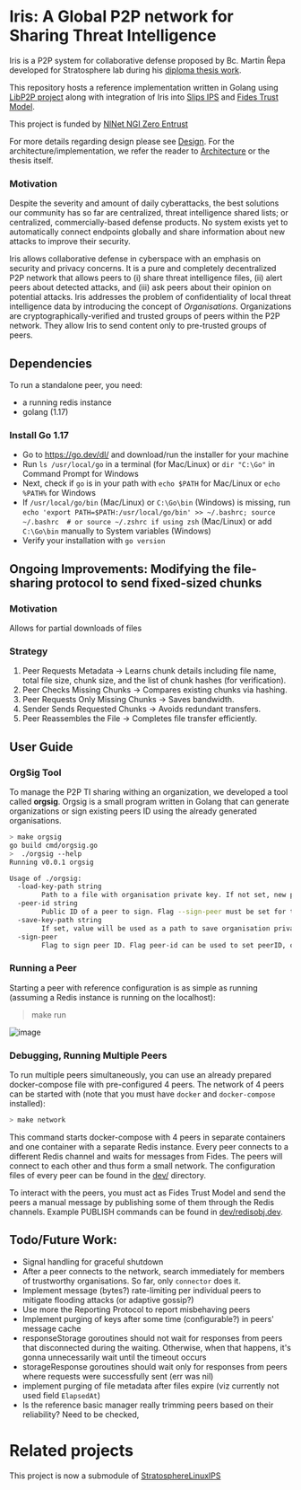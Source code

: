 # Iris: A Global P2P network for Sharing Threat Intelligence

Iris is a P2P system for collaborative defense proposed by Bc. Martin Řepa developed for Stratosphere lab during his [diploma thesis work](https://www.stratosphereips.org/thesis-projects-list/2022/3/12/global-permissionless-p2p-system-for-sharing-distributed-threat-intelligence).

This repository hosts a reference implementation written in Golang using [LibP2P project](https://github.com/libp2p) along with integration of Iris into [Slips IPS](https://github.com/draliii/StratosphereLinuxIPS) and [Fides Trust Model](https://github.com/lukasforst/fides). 

This project is funded by [NlNet NGI Zero Entrust](https://nlnet.nl/project/Iris-P2P/)


For more details regarding design please see [Design](docs/Design.md). For the architecture/implementation, we refer the reader to [Architecture](docs/architecture.md) or the thesis itself.

### Motivation 

Despite the severity and amount of daily cyberattacks, the best solutions our community has so far are
centralized, threat intelligence shared lists; or centralized, commercially-based defense products.
No system exists yet to automatically connect endpoints globally and share information about new attacks
to improve their security. 

Iris allows collaborative defense in cyberspace with an emphasis on security and privacy concerns.
It is a pure and completely decentralized P2P network that allows peers to (i) share threat intelligence
files, (ii) alert peers about detected attacks, and (iii) ask peers about their opinion on potential
attacks. Iris addresses the problem of confidentiality of local threat intelligence data by
introducing the concept of _Organisations_. Organizations are cryptographically-verified and
trusted groups of peers within the P2P network. They allow Iris to send content only
to pre-trusted groups of peers.

## Dependencies

To run a standalone peer, you need:
* a running redis instance
* golang (1.17) 

### Install Go 1.17
* Go to https://go.dev/dl/ and download/run the installer for your machine
* Run `ls /usr/local/go` in a terminal (for Mac/Linux) or `dir "C:\Go"` in Command Prompt for Windows
* Next, check if `go` is in your path with `echo $PATH` for Mac/Linux or `echo %PATH%` for Windows
* If `/usr/local/go/bin` (Mac/Linux) or `C:\Go\bin` (Windows) is missing, run `echo 'export PATH=$PATH:/usr/local/go/bin' >> ~/.bashrc; source ~/.bashrc  # or source ~/.zshrc if using zsh` (Mac/Linux) or add `C:\Go\bin` manually to System variables (Windows)
* Verify your installation with `go version`

## Ongoing Improvements: Modifying the file-sharing protocol to send fixed-sized chunks
### Motivation
Allows for partial downloads of files
### Strategy
1. Peer Requests Metadata → Learns chunk details including file name, total file size, chunk size, and the list of chunk hashes (for verification).
2. Peer Checks Missing Chunks → Compares existing chunks via hashing.
3. Peer Requests Only Missing Chunks → Saves bandwidth.
4. Sender Sends Requested Chunks → Avoids redundant transfers.
5. Peer Reassembles the File → Completes file transfer efficiently.

## User Guide

### OrgSig Tool

To manage the P2P TI sharing withing an organization, we developed a tool called **orgsig**. Orgsig is a small program written in Golang that can generate organizations or sign existing peers ID using the already generated organisations.

```bash
> make orgsig 
go build cmd/orgsig.go
>  ./orgsig --help
Running v0.0.1 orgsig

Usage of ./orgsig:
  -load-key-path string
    	Path to a file with organisation private key. If not set, new private-key is generated.
  -peer-id string
    	Public ID of a peer to sign. Flag --sign-peer must be set for this option to be valid.
  -save-key-path string
    	If set, value will be used as a path to save organisation private-key.
  -sign-peer
    	Flag to sign peer ID. Flag peer-id can be used to set peerID, otherwise, cli will ask. The signature will be printed to stdout.
```


### Running a Peer

Starting a peer with reference configuration is as simple as running (assuming a Redis instance is running on the localhost):

> make run

![image](https://github.com/user-attachments/assets/bf739119-c699-4125-9a7e-63452ed94161)


### Debugging, Running Multiple Peers

To run multiple peers simultaneously, you can use an already prepared docker-compose file with pre-configured 4 peers.
The network of 4 peers can be started with (note that you must have `docker` and `docker-compose` installed):

```bash
> make network
```

This command starts docker-compose with 4 peers in separate containers and one container with a separate Redis instance. 
Every peer connects to a different Redis channel and waits for messages from Fides. The peers will connect to each other and thus form a small network. The configuration files of every peer can be found in the [dev/](dev) directory. 

To interact with the peers, you must act as Fides Trust Model and send the peers a manual message by publishing some of them through the Redis channels. Example PUBLISH commands can be found in [dev/redisobj.dev](dev/redisobj.dev).


## Todo/Future Work:
* Signal handling for graceful shutdown
* After a peer connects to the network, search immediately for members of trustworthy organisations. So far, only `connector` does it.
* Implement message (bytes?) rate-limiting per individual peers to mitigate flooding attacks (or adaptive gossip?)
* Use more the Reporting Protocol to report misbehaving peers
* Implement purging of keys after some time (configurable?) in peers' message cache
* responseStorage goroutines should not wait for responses from peers that disconnected during the waiting. Otherwise, when that happens, it's gonna unnecessarily wait until the timeout occurs
* storageResponse goroutines should wait only for responses from peers where requests were successfully sent (err was nil)
* implement purging of file metadata after files expire (viz currently not used field `ElapsedAt`)
* Is the reference basic manager really trimming peers based on their reliability? Need to be checked,

# Related projects
This project is now a submodule of [StratosphereLinuxIPS](https://github.com/stratosphereips/StratosphereLinuxIPS/)

